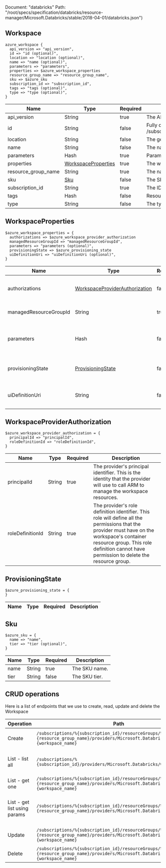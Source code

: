 Document: "databricks"
Path: "/root/specs/specification/databricks/resource-manager/Microsoft.Databricks/stable/2018-04-01/databricks.json")

## Workspace

```puppet
azure_workspace {
  api_version => "api_version",
  id => "id (optional)",
  location => "location (optional)",
  name => "name (optional)",
  parameters => "parameters",
  properties => $azure_workspace_properties
  resource_group_name => "resource_group_name",
  sku => $azure_sku
  subscription_id => "subscription_id",
  tags => "tags (optional)",
  type => "type (optional)",
}
```

| Name        | Type           | Required       | Description       |
| ------------- | ------------- | ------------- | ------------- |
|api_version | String | true | The API version to use for this operation. |
|id | String | false | Fully qualified resource Id for the resource. Ex - /subscriptions/{subscriptionId}/resourceGroups/{resourceGroupName}/providers/{resourceProviderNamespace}/{resourceType}/{resourceName} |
|location | String | false | The geo-location where the resource lives |
|name | String | false | The name of the resource |
|parameters | Hash | true | Parameters supplied to the create or update a workspace. |
|properties | [WorkspaceProperties](#workspaceproperties) | true | The workspace properties. |
|resource_group_name | String | true | The name of the resource group. The name is case insensitive. |
|sku | [Sku](#sku) | false | The SKU of the resource. |
|subscription_id | String | true | The ID of the target subscription. |
|tags | Hash | false | Resource tags. |
|type | String | false | The type of the resource. Ex- Microsoft.Compute/virtualMachines or Microsoft.Storage/storageAccounts. |
        
## WorkspaceProperties

```puppet
$azure_workspace_properties = {
  authorizations => $azure_workspace_provider_authorization
  managedResourceGroupId => "managedResourceGroupId",
  parameters => "parameters (optional)",
  provisioningState => $azure_provisioning_state
  uiDefinitionUri => "uiDefinitionUri (optional)",
}
```

| Name        | Type           | Required       | Description       |
| ------------- | ------------- | ------------- | ------------- |
|authorizations | [WorkspaceProviderAuthorization](#workspaceproviderauthorization) | false | The workspace provider authorizations. |
|managedResourceGroupId | String | true | The managed resource group Id. |
|parameters | Hash | false | Name and value pairs that define the workspace parameters. |
|provisioningState | [ProvisioningState](#provisioningstate) | false | The workspace provisioning state. |
|uiDefinitionUri | String | false | The blob URI where the UI definition file is located. |
        
## WorkspaceProviderAuthorization

```puppet
$azure_workspace_provider_authorization = {
  principalId => "principalId",
  roleDefinitionId => "roleDefinitionId",
}
```

| Name        | Type           | Required       | Description       |
| ------------- | ------------- | ------------- | ------------- |
|principalId | String | true | The provider's principal identifier. This is the identity that the provider will use to call ARM to manage the workspace resources. |
|roleDefinitionId | String | true | The provider's role definition identifier. This role will define all the permissions that the provider must have on the workspace's container resource group. This role definition cannot have permission to delete the resource group. |
        
## ProvisioningState

```puppet
$azure_provisioning_state = {
}
```

| Name        | Type           | Required       | Description       |
| ------------- | ------------- | ------------- | ------------- |
        
## Sku

```puppet
$azure_sku = {
  name => "name",
  tier => "tier (optional)",
}
```

| Name        | Type           | Required       | Description       |
| ------------- | ------------- | ------------- | ------------- |
|name | String | true | The SKU name. |
|tier | String | false | The SKU tier. |



## CRUD operations

Here is a list of endpoints that we use to create, read, update and delete the Workspace

| Operation | Path | Verb | Description | OperationID |
| ------------- | ------------- | ------------- | ------------- | ------------- |
|Create|`/subscriptions/%{subscription_id}/resourceGroups/%{resource_group_name}/providers/Microsoft.Databricks/workspaces/%{workspace_name}`|Put|Creates a new workspace.|Workspaces_CreateOrUpdate|
|List - list all|`/subscriptions/%{subscription_id}/providers/Microsoft.Databricks/workspaces`|Get|Gets all the workspaces within a subscription.|Workspaces_ListBySubscription|
|List - get one|`/subscriptions/%{subscription_id}/resourceGroups/%{resource_group_name}/providers/Microsoft.Databricks/workspaces/%{workspace_name}`|Get|Gets the workspace.|Workspaces_Get|
|List - get list using params|`/subscriptions/%{subscription_id}/resourceGroups/%{resource_group_name}/providers/Microsoft.Databricks/workspaces`|Get|Gets all the workspaces within a resource group.|Workspaces_ListByResourceGroup|
|Update|`/subscriptions/%{subscription_id}/resourceGroups/%{resource_group_name}/providers/Microsoft.Databricks/workspaces/%{workspace_name}`|Put|Creates a new workspace.|Workspaces_CreateOrUpdate|
|Delete|`/subscriptions/%{subscription_id}/resourceGroups/%{resource_group_name}/providers/Microsoft.Databricks/workspaces/%{workspace_name}`|Delete|Deletes the workspace.|Workspaces_Delete|